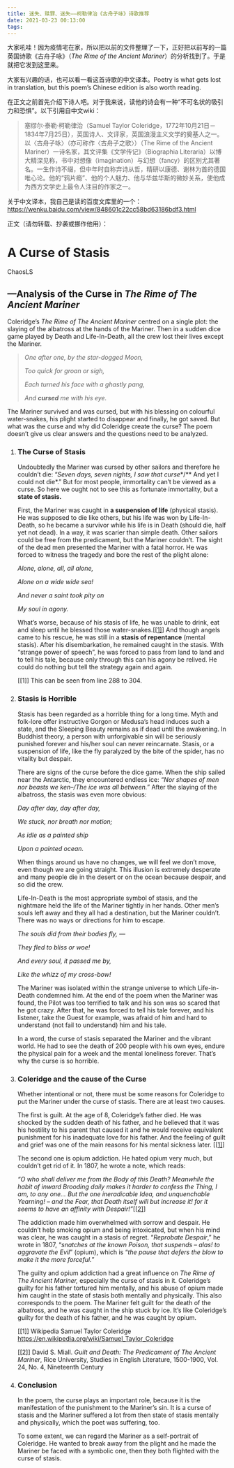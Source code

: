 ```yaml
---
title: 迷失、赎罪、迷失——柯勒律治《古舟子咏》诗歌推荐
date: 2021-03-23 00:13:00
tags:
---
```


大家吼哇！因为疫情宅在家，所以把以前的文件整理了一下，正好把以前写的一篇英国诗歌《古舟子咏》（*The Rime of the Ancient Mariner*）的分析找到了。于是就把它发到这里来。

大家有兴趣的话，也可以看一看这首诗歌的中文译本。Poetry is what gets lost in translation, but this poem’s Chinese edition is also worth reading.

在正文之前首先介绍下诗人吧。对于我来说，读他的诗会有一种“不可名状的吸引力和恐惧”。以下引用自中文wiki：

> 塞缪尔·泰勒·柯勒律治（Samuel Taylor Coleridge，1772年10月21日－1834年7月25日），英国诗人、文评家，英国浪漫主义文学的奠基人之一。以〈古舟子咏〉（亦可称作〈古舟子之歌〉）（The Rime of the Ancient Mariner）一诗名家，其文评集《文学传记》（Biographia Literaria）以博大精深见称，书中对想像（imagination）与幻想（fancy）的区别尤其著名。一生作诗不缀，但中年时自称弃诗从哲，精研以康德、谢林为首的德国唯心论。他的“鸦片瘾”、他的个人魅力、他与华兹华斯的微妙关系，使他成为西方文学史上最令人注目的作家之一。

关于中文译本，我自己是读的百度文库里的一个：https://wenku.baidu.com/view/848601c22cc58bd63186bdf3.html

正文（请勿转载、抄袭或挪作他用）：

# A Curse of Stasis

ChaosLS

## —Analysis of the Curse in *The Rime of The Ancient Mariner*

Coleridge’s *The Rime of The Ancient Mariner* centred on a single plot: the slaying of the albatross at the hands of the Mariner. Then in a sudden dice game played by Death and Life-In-Death, all the crew lost their lives except the Mariner.

> *One after one, by the star-dogged Moon,*
>
> *Too quick for groan or sigh,*
>
> *Each turned his face with a ghastly pang,*
>
> *And **cursed** me with his eye.*

The Mariner survived and was cursed, but with his blessing on colourful water-snakes, his plight started to disappear and finally, he got saved. But what was the curse and why did Coleridge create the curse? The poem doesn’t give us clear answers and the questions need to be analyzed.

1. ### The Curse of Stasis

   Undoubtedly the Mariner was cursed by other sailors and therefore he couldn’t die: “*Seven days, seven nights, I saw that curse**/** And yet I could not die*.” But for most people, immortality can’t be viewed as a curse. So here we ought not to see this as fortunate immortality, but a **state of stasis.**

   First, the Mariner was caught in **a suspension of life** (physical stasis). He was supposed to die like others, but his life was won by Life-In-Death, so he became a survivor while his life is in Death (should die, half yet not dead). In a way, it was scarier than simple death. Other sailors could be free from the predicament, but the Mariner couldn’t. The sight of the dead men presented the Mariner with a fatal horror. He was forced to witness the tragedy and bore the rest of the plight alone:

   *Alone, alone, all, all alone,*

   *Alone on a wide wide sea!*

   *And never a saint took pity on*

   *My soul in agony.*

   What’s worse, because of his stasis of life, he was unable to drink, eat and sleep until he blessed those water-snakes.[[[1\]](https://www.mirrdark.top/wp-admin/post-new.php#_ftn1)] And though angels came to his rescue, he was still in a **stasis of repentance** (mental stasis). After his disembarkation, he remained caught in the stasis. With “strange power of speech”, he was forced to pass from land to land and to tell his tale, because only through this can his agony be relived. He could do nothing but tell the strategy again and again.

    

   [[1]] This can be seen from line 288 to 304.

2. ### Stasis is Horrible

   Stasis has been regarded as a horrible thing for a long time. Myth and folk-lore offer instructive Gorgon or Medusa’s head induces such a state, and the Sleeping Beauty remains as if dead until the awakening. In Buddhist theory, a person with unforgivable sin will be seriously punished forever and his/her soul can never reincarnate. Stasis, or a suspension of life, like the fly paralyzed by the bite of the spider, has no vitality but despair.

   There are signs of the curse before the dice game. When the ship sailed near the Antarctic, they encountered endless ice: *“Nor shapes of men nor beasts we ken–/The ice was all between.”* After the slaying of the albatross, the stasis was even more obvious:

   *Day after day, day after day,*

   *We stuck, nor breath nor motion;*

   *As idle as a painted ship*

   *Upon a painted ocean.*

   When things around us have no changes, we will feel we don’t move, even though we are going straight. This illusion is extremely desperate and many people die in the desert or on the ocean because despair, and so did the crew.

   Life-In-Death is the most appropriate symbol of stasis, and the nightmare held the life of the Mariner tightly in her hands. Other men’s souls left away and they all had a destination, but the Mariner couldn’t. There was no ways or directions for him to escape.

   *The souls did from their bodies fly, —*

   *They fled to bliss or woe!*

   *And every soul, it passed me by,*

   *Like the whizz of my cross-bow!*

   The Mariner was isolated within the strange universe to which Life-in-Death condemned him. At the end of the poem when the Mariner was found, the Pilot was too terrified to talk and his son was so scared that he got crazy. After that, he was forced to tell his tale forever, and his listener, take the Guest for example, was afraid of him and hard to understand (not fail to understand) him and his tale.

   In a word, the curse of stasis separated the Mariner and the vibrant world. He had to see the death of 200 people with his own eyes, endure the physical pain for a week and the mental loneliness forever. That’s why the curse is so horrible.

3. ### Coleridge and the cause of the Curse

   Whether intentional or not, there must be some reasons for Coleridge to put the Mariner under the curse of stasis. There are at least two causes.

   The first is guilt. At the age of 8, Coleridge’s father died. He was shocked by the sudden death of his father, and he believed that it was his hostility to his parent that caused it and he would receive equivalent punishment for his inadequate love for his father. And the feeling of guilt and grief was one of the main reasons for his mental sickness later. [[[1\]](https://www.mirrdark.top/wp-admin/post-new.php#_ftn1)]

   The second one is opium addiction. He hated opium very much, but couldn’t get rid of it. In 1807, he wrote a note, which reads:

   *“O who shall deliver me from the Body of this Death? Meanwhile the habit of inward Brooding daily makes it harder to confess the Thing, I am, to any one… But the one ineradicable Idea, and unquenchable Yearning! – and the Fear, that Death itself will but increase it! for it seems to have an affinity with Despair!”*[[[2\]](https://www.mirrdark.top/wp-admin/post-new.php#_ftn2)]

   The addiction made him overwhelmed with sorrow and despair. He couldn’t help smoking opium and being intoxicated, but when his mind was clear, he was caught in a stasis of regret. “*Reprobate Despair*,” he wrote in 1807, “*snatches at the known Poison, that suspends – alas! to aggravate the Evil*” (opium), which is “*the pause that defers the blow to make it the more forceful.*”

   The guilty and opium addiction had a great influence on *The Rime of The Ancient Mariner,* especially the curse of stasis in it. Coleridge’s guilty for his father tortured him mentally, and his abuse of opium made him caught in the state of stasis both mentally and physically. This also corresponds to the poem. The Mariner felt guilt for the death of the albatross, and he was caught in the ship stuck by ice. It’s like Coleridge’s guilty for the death of his father, and he was caught by opium.

   [[1]] Wikipedia Samuel Taylor Coleridge https://en.wikipedia.org/wiki/Samuel_Taylor_Coleridge

   [[2]] David S. Miall. *Guilt and Death: The Predicament of The Ancient Mariner*, Rice University, Studies in English Literature, 1500-1900, Vol. 24, No. 4, Nineteenth Century

4. ### Conclusion

   In the poem, the curse plays an important role, because it is the manifestation of the punishment to the Mariner’s sin. It is a curse of stasis and the Mariner suffered a lot from then state of stasis mentally and physically, which the poet was suffering, too.

   To some extent, we can regard the Mariner as a self-portrait of Coleridge. He wanted to break away from the plight and he made the Mariner be faced with a symbolic one, then they both flighted with the curse of stasis.